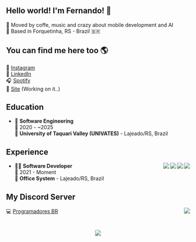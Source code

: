 ## Hello world! I'm Fernando! 👋

🤖 Moved by coffe, music and crazy about mobile development and AI <br>
📌 Based in Forquetinha, RS - Brazil 🇧🇷 <br>


## You can find me here too 🌎

📸 [Instagram](https://instagram.com/fegroders) <br>
💼 [LinkedIn](https://www.linkedin.com/in/fernandogroders) <br>
🎧 [Spotify](https://open.spotify.com/user/12166822234)<br>
🚀 [Site](https://fegroders.github.io) (Working on it..)<br>


## Education

- 📖 **Software Engineering**\
📆 2020 - ~2025\
📍 **University of Taquari Valley (UNIVATES)** - Lajeado/RS, Brazil


## Experience
<img align="right" src="https://img.shields.io/badge/Slack-4A154B?logo=slack&logoColor=white" />
<img align="right" src="https://img.shields.io/badge/Java-ED8B00?logo=java&logoColor=white" />
<img align="right" src="https://img.shields.io/badge/GitLab-330F63?logo=gitlab&logoColor=white" />
<img align="right" src="https://img.shields.io/badge/Delphi-B22222?logo=delphi&logoColor=white" />

- 👨‍💻 **Software Developer**\
📆 2021 - Moment\
📍 **Office System** - Lajeado/RS, Brazil

## My Discord Server 

<a href="https://discord.gg/FNmJ5wd"><img align="right" src="https://img.shields.io/discord/755483507698172045" /></a>
💻 [Programadores BR](https://discord.gg/FNmJ5wd)<br><br>


<h5 align="center">
  <!--<a href='https://stars.github.com/nominate/'>Nominate me to Github Stars ⭐</a><br>-->
  <a href="#"><img src="https://badges.pufler.dev/visits/fegroders/fegroders"></a>
</h5>

